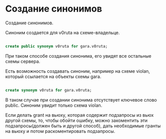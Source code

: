 # Создание синонимов

Создание синонимов.

Синоним создается для v0ruta на схеме-владельце.

```sql
create public synonym v0ruta for gara.v0ruta;
```

При таком способе создания синонима, его увидят все остальные схемы сервера.

Есть возможность создавать синоним, например на схеме violan, который ссылается на объекты схемы gara.

```sql
create synonym v0ruta for gara.v0ruta;
```

В таком случае при создании синонима отсутствует ключевое слово public. Синоним увидит только схема violan.

Если делать grant  на вьюху, которая содержит подзапросы из вьюх другой схемы, то, чтобы обойти ошибку, можно закоментить эти подзапросы\(должен быть и другой способ\), дать необходимые гранты на вьюху и потом раскоментировать подзапросы.

